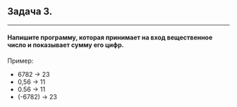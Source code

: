 ## Задача 3.
---
#### Напишите программу, которая принимает на вход вещественное число и показывает сумму его цифр.
Пример:
- 6782 -> 23
- 0,56 -> 11
- 0.56 -> 11
- (-6782) -> 23
